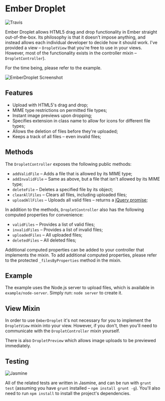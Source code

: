 Ember Droplet
=============

<img src="https://api.travis-ci.org/Wildhoney/EmberDroplet.png" alt="Travis" />

Ember Droplet allows HTML5 drag and drop functionality in Ember straight out-of-the-box. Its philosophy is that it doesn't
impose anything, and instead allows each individual developer to decide how it should work. I've provided a view &ndash; `DropletView`
that you're free to use in your views. However, most of the functionality exists in the controller mixin &ndash; `DropletController`).

For the time being, please refer to the example.

<img src="http://i.imgur.com/D07KQOl.png" alt="EmberDroplet Screenshot" />

Features
-------------

 * Upload with HTML5's drag and drop;
 * MIME type restrictions on permitted file types;
 * Instant image previews upon dropping;
 * Specifies extension in class name to allow for icons for different file types;
 * Allows the deletion of files before they're uploaded;
 * Keeps a track of all files &ndash; even invalid files;

Methods
-------------

The `DropletController` exposes the following public methods:

 * `addValidFile` &ndash; Adds a file that is allowed by its MIME type;
 * `addInvalidFile` &ndash; Same as above, but a file that isn't allowed by its MIME type;
 * `deleteFile` &ndash; Deletes a specified file by its object;
 * `clearAllFiles` &ndash; Clears all files, including uploaded files;
 * `uploadAllFiles` &ndash; Uploads all valid files &ndash; returns a <a href="http://api.jquery.com/deferred.promise/" target="_blank">jQuery promise</a>;

In addition to the methods, `DropletController` also has the following computed properties for convenience:

 * `validFiles` &ndash; Provides a list of valid files;
 * `invalidFiles` &ndash; Provides a list of invalid files;
 * `uploadedFiles` &ndash; All uploaded files;
 * `deletedFiles` &ndash; All deleted files;

Additional computed properties can be added to your controller that implements the mixin. To add additional computed properties,
please refer to the protected `_filesByProperties` method in the mixin.

Example
-------------

The example uses the Node.js server to upload files, which is available in `example/node-server`. Simply run: `node server` to create it.


View Mixin
-------------

In order to use `EmberDroplet` it's not necessary for you to implement the `DropletView` mixin into your view. However, if you don't, then you'll need to communicate with the `DropletController` mixin yourself.

There is also `DropletPreview` which allows image uploads to be previewed immediately.

Testing
-------------

<img src="http://pivotal.github.io/jasmine/images/jasmine_logo.png" alt="Jasmine" />

All of the related tests are written in Jasmine, and can be run with `grunt test` (assuming you have `grunt` installed &ndash; `npm install grunt -g`). You'll also need to run `npm install` to install the project's dependencies.
